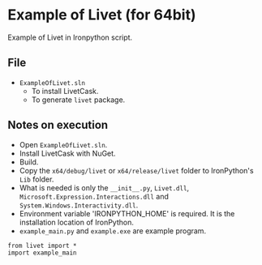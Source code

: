 # Example of Livet (for 64bit)

Example of Livet in Ironpython script.  

## File

* `ExampleOfLivet.sln`
  * To install LivetCask.
  * To generate `livet` package.

## Notes on execution

* Open `ExampleOfLivet.sln`.
* Install LivetCask with NuGet.
* Build.
* Copy the `x64/debug/livet` or `x64/release/livet` folder to IronPython's `Lib` folder.
* What is needed is only the `__init__.py`, `Livet.dll`, `Microsoft.Expression.Interactions.dll` and `System.Windows.Interactivity.dll`.
* Environment variable 'IRONPYTHON_HOME' is required. It is the installation location of IronPython.
* `example_main.py` and `example.exe` are example program.

```
from livet import *
import example_main
```
